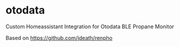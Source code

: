 # otodata
Custom Homeassistant Integration for Otodata BLE Propane Monitor

Based on https://github.com/jdeath/renpho